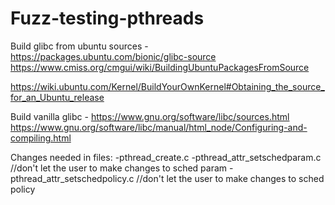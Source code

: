 # Fuzz-testing-pthreads


Build glibc from ubuntu sources -
https://packages.ubuntu.com/bionic/glibc-source
https://www.cmiss.org/cmgui/wiki/BuildingUbuntuPackagesFromSource

https://wiki.ubuntu.com/Kernel/BuildYourOwnKernel#Obtaining_the_source_for_an_Ubuntu_release


Build vanilla glibc -
https://www.gnu.org/software/libc/sources.html
https://www.gnu.org/software/libc/manual/html_node/Configuring-and-compiling.html

Changes needed in files:
-pthread_create.c
-pthread_attr_setschedparam.c //don't let the user to make changes to sched param
-pthread_attr_setschedpolicy.c //don't let the user to make changes to sched policy
